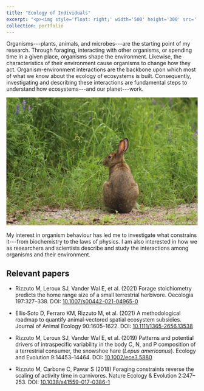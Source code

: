```yaml
---
title: "Ecology of Individuals"
excerpt: "<p><img style='float: right;' width='500' height='300' src='../images/Hare_EcoIndividual.jpg'/> Organisms are the starting point of my research and, in particular, the constant feedback and feedforward mechanisms they are involved in with each other and their environment. I began my career as a behavioural ecologist working on animal behavior. Over the years, my interests grew, leading me to investigate what factors influence and constrain animal activities—from environmental biochemistry to the laws of physics. As well, I developed and interest in how we as researchers and scientists describe and study the interactions among organisms and their environment. </p>"
collection: portfolio
---
```


Organisms---plants, animals, and microbes---are the starting point of my research. Through foraging, interacting with other organisms, or spending time in a given place, organisms shape the environment. Likewise, the characteristics of their environment cause organisms to change how they act. Organism-environment interactions are the backbone upon which most of what we know about the ecology of ecosystems is built. Consequently, investigating and describing these interactions are fundamental steps to understand how ecosystems---and our planet---work.

![A snowshoe hare against a grassy backdrop in Terra Nova National Park, CA](/images/Hare_EcoIndividual.jpg)

My interest in organism behaviour has led me to investigate what constrains it---from biochemistry to the laws of physics. I am also interested in how we as researchers and scientists describe and study the interactions among organisms and their environment.

## Relevant papers
- Rizzuto M, Leroux SJ, Vander Wal E, et al. (2021) Forage stoichiometry predicts the home range size of a small terrestrial herbivore. Oecologia 197:327–338. DOI: [10.1007/s00442-021-04965-0](https://doi.org/10.1007/s00442-021-04965-0)

- Ellis‐Soto D, Ferraro KM, Rizzuto M, et al. (2021) A methodological roadmap to quantify animal‐vectored spatial ecosystem subsidies. Journal of Animal Ecology 90:1605–1622. DOI: [10.1111/1365-2656.13538](https://doi.org/10.1111/1365-2656.13538)

- Rizzuto M, Leroux SJ, Vander Wal E, et al. (2019) Patterns and potential drivers of intraspecific variability in the body C, N, and P composition of a terrestrial consumer, the snowshoe hare (_Lepus americanus_). Ecology and Evolution 9:14453–14464. DOI: [10.1002/ece3.5880](https://doi.org/10.1002/ece3.5880)

- Rizzuto M, Carbone C, Pawar S (2018) Foraging constraints reverse the scaling of activity time in carnivores. Nature Ecology & Evolution 2:247–253. DOI: [10.1038/s41559-017-0386-1](https://doi.org/10.1038/s41559-017-0386-1)

